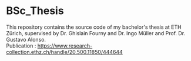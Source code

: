# BSc_Thesis
This repository contains the source code of my bachelor's thesis at ETH Zürich, supervised by Dr. Ghislain Fourny and Dr. Ingo Müller and Prof. Dr. Gustavo Alonso.  
Publication : https://www.research-collection.ethz.ch/handle/20.500.11850/444644
